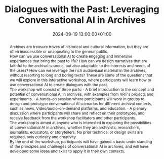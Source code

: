 ---
abstract: "Archives are treasure troves of historical and cultural information, but
  they are often inaccessible or unappealing to the general public. \n\nHow can we
  use conversational AI to create engaging and immersive experiences that bring the
  past to life? How can we design narratives that are faithful to the archival sources,
  but also adaptable to the interests and needs of the users? How can we leverage
  the rich audiovisual material in the archives, without resorting to long and boring
  texts? \nThese are some of the questions that we will explore in this interactive
  workshop, where participants will learn how to use conversational AI to create dialogues
  with the past.\n\nThe workshop will consist of three parts:\n·\tA brief introduction
  to the concept and potential of conversational AI in archives, with examples from
  VRT's projects and experiments.\n·\tA hands-on session where participants will work
  in groups to design and prototype conversational AI scenarios for different archival
  contexts, such as news, Video/audio-on-demand platforms, and education.\n·\tA plenary
  discussion where participants will share and reflect on their prototypes, and receive
  feedback from the workshop facilitators and other participants.\n\nThe workshop
  is aimed at anyone who is interested in exploring the possibilities of conversational
  AI in archives, whether they are archivists, researchers, journalists, educators,
  or storytellers. No prior technical or design skills are required, only curiosity
  and creativity. \n\nBy the end of the workshop, participants will have gained a
  basic understanding of the principles and challenges of conversational AI in archives,
  and will have developed some ideas and skills to apply it in their own contexts."
creators:
- Chaja Libot
- ' Karim Dahdah'
date: 2024-09-19 13:00:00+01:00
document_url: ''
grand_parent: iPRES
institutions: []
keywords:
- managing access
- start 2 preserve
landing_page_url: ''
language: eng
layout: publication
license: Creative Commons Attribution Share-Alike 4.0 (CC-BY-SA-4.0)
notes_url: https://docs.google.com/document/d/1Un873sxXml6upYlDOyiRVbPmqO_KFlXl8JLM9fkrjyY/edit#heading=h.aar4tupij1po
parent: iPRES 2024
publication_type: birds of a feather
size: null
slides_url: ''
source_name: iPRES
stream_url: ''
title: 'Dialogues with the Past: Leveraging Conversational AI in Archives'
year: 2024
---